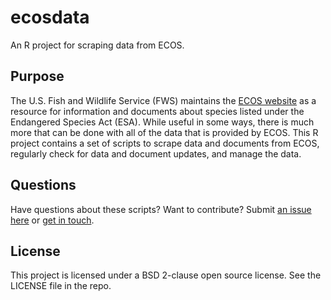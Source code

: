 # ecosdata

An R project for scraping data from ECOS.

## Purpose

The U.S. Fish and Wildlife Service (FWS) maintains the
[ECOS website](http://ecos.fws.gov) as a resource for information and documents
about species listed under the Endangered Species Act (ESA). While useful in 
some ways, there is much more that can be done with all of the data that is 
provided by ECOS. This R project contains a set of scripts to scrape data and
documents from ECOS, regularly check for data and document updates, and manage
the data.

## Questions

Have questions about these scripts? Want to contribute? Submit 
[an issue here](https://github.com/jacob-ogre/ecosdata) or 
[get in touch](mailto:esa@defenders.org).

## License

This project is licensed under a BSD 2-clause open source license. See the 
LICENSE file in the repo.
